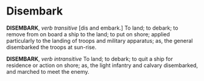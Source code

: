 # Disembark

**DISEMBARK**, _verb transitive_ \[dis and embark.\] To land; to debark; to remove from on board a ship to the land; to put on shore; applied particularly to the landing of troops and military apparatus; as, the general disembarked the troops at sun-rise.

**DISEMBARK**, _verb intransitive_ To land; to debark; to quit a ship for residence or action on shore; as, the light infantry and calvary disembarked, and marched to meet the enemy.